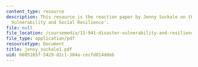 ```yaml
---
content_type: resource
description: This resource is the reaction paper by Jenny Suckale on the topic 'Disaster
  Vulnerability and Social Resilience'.
file: null
file_location: /coursemedia/11-941-disaster-vulnerability-and-resilience-spring-2005/6605165f5429d2c1304acecfd814ddeb_jenny_suckale1.pdf
file_type: application/pdf
resourcetype: Document
title: jenny_suckale1.pdf
uid: 6605165f-5429-d2c1-304a-cecfd814ddeb
---
```

